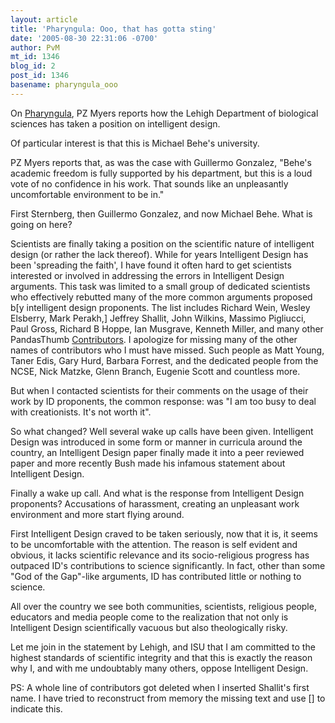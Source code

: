 ```yaml
---
layout: article
title: 'Pharyngula: Ooo, that has gotta sting'
date: '2005-08-30 22:31:06 -0700'
author: PvM
mt_id: 1346
blog_id: 2
post_id: 1346
basename: pharyngula_ooo
---
```

On [Pharyngula](http://pharyngula.org/index/weblog/comments/ooo_that_has_gotta_sting/), PZ Myers reports how the Lehigh Department of biological sciences has taken a position on intelligent design. 

Of particular interest is that this is Michael Behe's university.

PZ Myers reports that, as was the case with Guillermo Gonzalez, "Behe's academic freedom is fully supported by his department, but this is a loud vote of no confidence in his work. That sounds like an unpleasantly uncomfortable environment to be in."

First Sternberg, then Guillermo Gonzalez, and now Michael Behe. What is going on here?

Scientists are finally taking a position on the scientific nature of intelligent design (or rather the lack thereof). While for years Intelligent Design has been 'spreading the faith', I have found it often hard to get scientists interested or involved in addressing the errors in Intelligent Design arguments. This task was limited to a small group of dedicated scientists who effectively rebutted many of the more common arguments proposed b\[y intelligent design proponents. The list includes Richard Wein, Wesley Elsberry, Mark Perakh,\] Jeffrey Shallit, John Wilkins, Massimo Pigliucci, Paul Gross, Richard B Hoppe, Ian Musgrave, Kenneth Miller,  and many other PandasThumb [Contributors](http://www.pandasthumb.org/archives/2004/03/the_crew_of_the.html). I apologize for missing many of the other names of contributors who I must have missed. Such people as Matt Young, Taner Edis, Gary Hurd, Barbara Forrest, and the dedicated people from the NCSE, Nick Matzke, Glenn Branch, Eugenie Scott and countless more.

But when I contacted scientists for their comments on the usage of their work by ID proponents, the common response: was "I am too busy to deal with creationists. It's not worth it".

So what changed? Well several wake up calls have been given. Intelligent Design was introduced in some form or manner in curricula around the country, an Intelligent Design paper finally made it into a peer reviewed paper and more recently Bush made his infamous statement about Intelligent Design.

Finally a wake up call. And what is the response from Intelligent Design proponents? Accusations of harassment, creating an unpleasant work environment and more start flying around.

First Intelligent Design craved to be taken seriously, now that it is, it seems to be uncomfortable with the attention. The reason is self evident and obvious, it lacks scientific relevance and its socio-religious progress has outpaced ID's contributions to science significantly. In fact, other than some "God of the Gap"-like arguments, ID has contributed little or nothing to science.

All over the country we see both communities, scientists, religious people, educators and media people come to the realization that not only is Intelligent Design scientifically vacuous but also theologically risky.

Let me join in the statement by Lehigh, and ISU that I am committed to the highest standards of scientific integrity and that this is exactly the reason why I, and with me undoubtably many others, oppose Intelligent Design.

PS: A whole line of contributors got deleted when I inserted Shallit's first name. I have tried to reconstruct from memory the missing text and use \[\] to indicate this.

